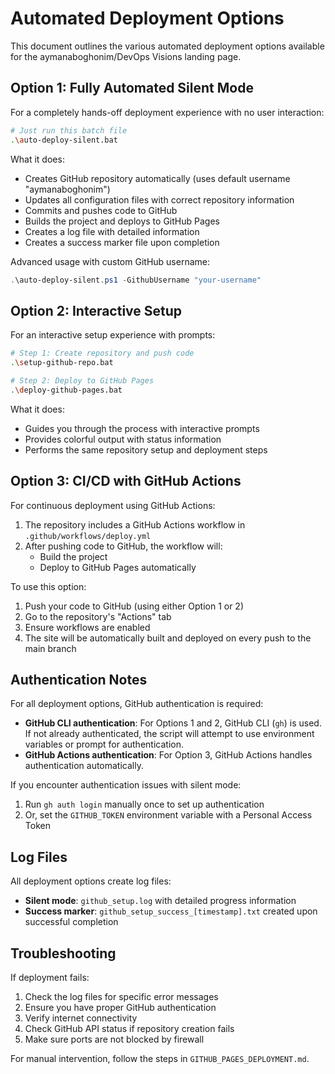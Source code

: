 # Automated Deployment Options

This document outlines the various automated deployment options available for the aymanaboghonim/DevOps Visions landing page.

## Option 1: Fully Automated Silent Mode

For a completely hands-off deployment experience with no user interaction:

```bash
# Just run this batch file
.\auto-deploy-silent.bat
```

What it does:
- Creates GitHub repository automatically (uses default username "aymanaboghonim")
- Updates all configuration files with correct repository information
- Commits and pushes code to GitHub
- Builds the project and deploys to GitHub Pages
- Creates a log file with detailed information
- Creates a success marker file upon completion

Advanced usage with custom GitHub username:

```powershell
.\auto-deploy-silent.ps1 -GithubUsername "your-username"
```

## Option 2: Interactive Setup

For an interactive setup experience with prompts:

```bash
# Step 1: Create repository and push code
.\setup-github-repo.bat

# Step 2: Deploy to GitHub Pages
.\deploy-github-pages.bat
```

What it does:
- Guides you through the process with interactive prompts
- Provides colorful output with status information
- Performs the same repository setup and deployment steps

## Option 3: CI/CD with GitHub Actions

For continuous deployment using GitHub Actions:

1. The repository includes a GitHub Actions workflow in `.github/workflows/deploy.yml`
2. After pushing code to GitHub, the workflow will:
   - Build the project
   - Deploy to GitHub Pages automatically

To use this option:
1. Push your code to GitHub (using either Option 1 or 2)
2. Go to the repository's "Actions" tab
3. Ensure workflows are enabled
4. The site will be automatically built and deployed on every push to the main branch

## Authentication Notes

For all deployment options, GitHub authentication is required:

- **GitHub CLI authentication**: For Options 1 and 2, GitHub CLI (`gh`) is used. If not already authenticated, the script will attempt to use environment variables or prompt for authentication.
- **GitHub Actions authentication**: For Option 3, GitHub Actions handles authentication automatically.

If you encounter authentication issues with silent mode:
1. Run `gh auth login` manually once to set up authentication
2. Or, set the `GITHUB_TOKEN` environment variable with a Personal Access Token

## Log Files

All deployment options create log files:

- **Silent mode**: `github_setup.log` with detailed progress information
- **Success marker**: `github_setup_success_[timestamp].txt` created upon successful completion

## Troubleshooting

If deployment fails:
1. Check the log files for specific error messages
2. Ensure you have proper GitHub authentication
3. Verify internet connectivity
4. Check GitHub API status if repository creation fails
5. Make sure ports are not blocked by firewall

For manual intervention, follow the steps in `GITHUB_PAGES_DEPLOYMENT.md`.

